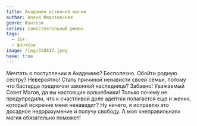 ```yaml
---
title: Академия истинной магии
author: Алена Федотовская
genre: Фэнтези
series: самостоятельный роман
tags:
  - 16+
  - фэнтези
image: /img/318817.jpeg
have: true
---
```

Мечтать о поступлении в Академию? Бесполезно. Обойти родную сестру? Невероятно! Стать причиной ненависти своей семьи, потому что бастарда предпочли законной наследнице? Забавно! Уважаемый Совет Магов, да вы настоящие волшебники! Только почему не предупредили, что к счастливой доле адептки полагается еще и жених, который искренне меня ненавидит? Ну ничего, я исправлю это досадное недоразумение и получу свободу. А моя «неправильная» магия обязательно поможет!